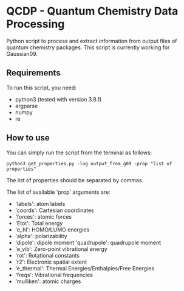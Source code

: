 # QCDP - Quantum Chemistry Data Processing

Python script to process and extract information from output files of quantum chemistry packages.
This script is currently working for Gaussian09.

## Requirements

To run this script, you need:

- python3 (tested with version 3.8.1)
- argparse
- numpy
- re

## How to use

You can simply run the script from the terminal as follows:

```
python3 get_properties.py -log output_from_g09 -prop "list of properties"
```

The list of properties should be separated by commas.

The list of available 'prop' arguments are:

- 'labels': atom labels
- 'coords': Cartesian coordinates
- 'forces': atomic forces
- 'Etot': Total energy
- 'e_hl': HOMO/LUMO energies
- 'alpha': polarizability
- 'dipole': dipole moment
  'quadrupole': quadrupole moment
- 'e_vib': Zero-point vibrational energy
- 'rot': Rotational constants
- 'r2': Electronic spatial extent
- 'e_thermal': Thermal Energies/Enthalpies/Free Energies
- 'freqs': Vibrational frequencies
- 'mulliken': atomic charges

